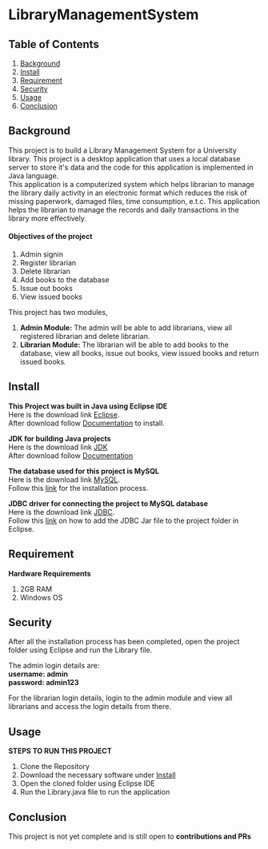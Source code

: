 # LibraryManagementSystem


## Table of Contents
1. [Background](README.md#background)
2. [Install](README.md#install)
3. [Requirement](README.md#requirement)
4. [Security](README.md#security)
5. [Usage](README.md#usage)
6. [Conclusion](README.md#conclusion)


## Background
This project is to build a Library Management System for a University library. This project is a desktop application that uses a local database server to store it's data and the code for this application is implemented in Java language. <br>
This application is a computerized system which helps librarian to manage the library daily activity in an electronic format which reduces the risk of missing paperwork, damaged files, time consumption, e.t.c. This application helps the librarian to manage the records and daily transactions in the library more effectively. <br>

#### Objectives of the project
1. Admin signin
2. Register librarian
3. Delete librarian
4. Add books to the database
5. Issue out books
6. View issued books

This project has two modules, <br>
1. **Admin Module:** The admin will be able to add librarians, view all registered librarian and delete librarian.
2. **Librarian Module:** The librarian will be able to add books to the database, view all books, issue out books, view issued books and return issued books.

## Install
**This Project was built in Java using Eclipse IDE** <br>
Here is the download link [Eclipse](https://www.eclipse.org/downloads/). <br>
After download follow [Documentation](https://www.eclipse.org/downloads/packages/installer) to install. <br>

**JDK for building Java projects** <br>
Here is the download link [JDK](https://www.oracle.com/java/technologies/downloads/#jdk17-windows) <br>
After download follow [Documentation](https://docs.oracle.com/en/java/javase/17/install/installation-jdk-microsoft-windows-platforms.html#GUID-886D35CE-76AF-43B4-8C2F-7B34DB8B1666) <br>

**The database used for this project is MySQL** <br>
Here is the download link [MySQL](https://dev.mysql.com/downloads/workbench/). <br>
Follow this [link](https://www.simplilearn.com/tutorials/mysql-tutorial/mysql-workbench-installation) for the installation process.

**JDBC driver for connecting the project to MySQL database** <br>
Here is the download link [JDBC](https://dev.mysql.com/downloads/connector/j/). <br>
Follow this [link](https://ibytecode.com/blog/jdbc-mysql-connection-tutorial/#:~:text=Configure%20JDBC%20driver%20in%20Eclipse%20IDE&text=You%20need%20to%20add%20the,jar%E2%80%9D%20JAR%20file.) on how to add the JDBC Jar file to the project folder in Eclipse.

## Requirement 
**Hardware Requirements**
1. 2GB RAM
2. Windows OS 

## Security
After all the installation process has been completed, open the project folder using Eclipse and run the Library file. <br>

The admin login details are: <br>
**username: admin** <br>
**password: admin123** <br>

For the librarian login details, login to the admin module and view all librarians and access the login details from there.

## Usage
**STEPS TO RUN THIS PROJECT** <br>
1. Clone the Repository
2. Download the necessary software under [Install](README.md#install)
3. Open the cloned folder using Eclipse IDE
4. Run the Library.java file to run the application


## Conclusion
This project is not yet complete and is still open to **contributions and PRs**

